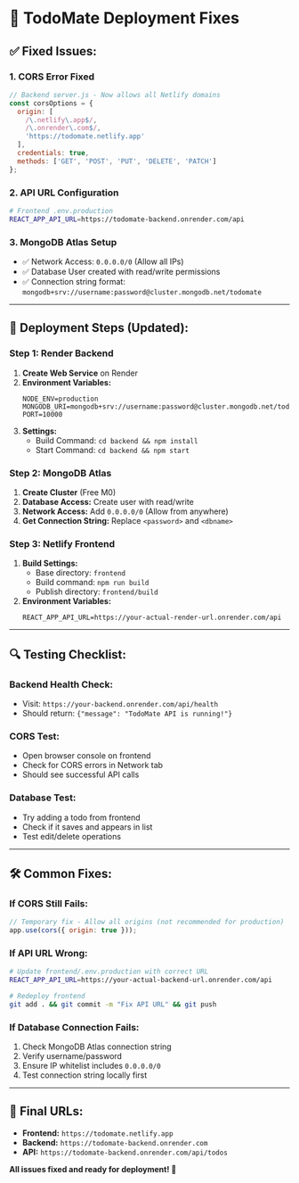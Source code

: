 # 🔧 TodoMate Deployment Fixes

## ✅ **Fixed Issues:**

### **1. CORS Error Fixed**
```javascript
// Backend server.js - Now allows all Netlify domains
const corsOptions = {
  origin: [
    /\.netlify\.app$/,
    /\.onrender\.com$/,
    'https://todomate.netlify.app'
  ],
  credentials: true,
  methods: ['GET', 'POST', 'PUT', 'DELETE', 'PATCH']
};
```

### **2. API URL Configuration**
```bash
# Frontend .env.production
REACT_APP_API_URL=https://todomate-backend.onrender.com/api
```

### **3. MongoDB Atlas Setup**
- ✅ Network Access: `0.0.0.0/0` (Allow all IPs)
- ✅ Database User created with read/write permissions
- ✅ Connection string format: `mongodb+srv://username:password@cluster.mongodb.net/todomate`

---

## 🚀 **Deployment Steps (Updated):**

### **Step 1: Render Backend**
1. **Create Web Service** on Render
2. **Environment Variables:**
   ```
   NODE_ENV=production
   MONGODB_URI=mongodb+srv://username:password@cluster.mongodb.net/todomate
   PORT=10000
   ```
3. **Settings:**
   - Build Command: `cd backend && npm install`
   - Start Command: `cd backend && npm start`

### **Step 2: MongoDB Atlas**
1. **Create Cluster** (Free M0)
2. **Database Access:** Create user with read/write
3. **Network Access:** Add `0.0.0.0/0` (Allow from anywhere)
4. **Get Connection String:** Replace `<password>` and `<dbname>`

### **Step 3: Netlify Frontend**
1. **Build Settings:**
   - Base directory: `frontend`
   - Build command: `npm run build`
   - Publish directory: `frontend/build`
2. **Environment Variables:**
   ```
   REACT_APP_API_URL=https://your-actual-render-url.onrender.com/api
   ```

---

## 🔍 **Testing Checklist:**

### **Backend Health Check:**
- Visit: `https://your-backend.onrender.com/api/health`
- Should return: `{"message": "TodoMate API is running!"}`

### **CORS Test:**
- Open browser console on frontend
- Check for CORS errors in Network tab
- Should see successful API calls

### **Database Test:**
- Try adding a todo from frontend
- Check if it saves and appears in list
- Test edit/delete operations

---

## 🛠 **Common Fixes:**

### **If CORS Still Fails:**
```javascript
// Temporary fix - Allow all origins (not recommended for production)
app.use(cors({ origin: true }));
```

### **If API URL Wrong:**
```bash
# Update frontend/.env.production with correct URL
REACT_APP_API_URL=https://your-actual-backend-url.onrender.com/api

# Redeploy frontend
git add . && git commit -m "Fix API URL" && git push
```

### **If Database Connection Fails:**
1. Check MongoDB Atlas connection string
2. Verify username/password
3. Ensure IP whitelist includes `0.0.0.0/0`
4. Test connection string locally first

---

## 📱 **Final URLs:**
- **Frontend:** `https://todomate.netlify.app`
- **Backend:** `https://todomate-backend.onrender.com`
- **API:** `https://todomate-backend.onrender.com/api/todos`

**All issues fixed and ready for deployment! 🎉**